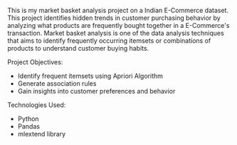 This is my market basket analysis project on a Indian E-Commerce dataset. This project identifies hidden trends in customer purchasing behavior by analyzing what products are frequently bought together in a E-Commerce's transaction. Market basket analysis is one of the data analysis techniques that aims to identify frequently occurring itemsets or combinations of products to understand customer buying habits.

Project Objectives:
- Identify frequent itemsets using Apriori Algorithm
- Generate association rules
- Gain insights into customer preferences and behavior

Technologies Used:
- Python
- Pandas
- mlextend library

